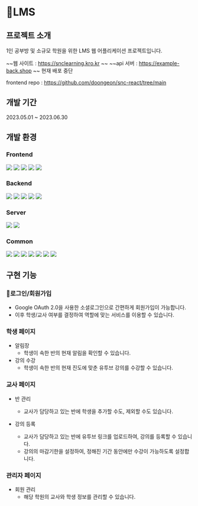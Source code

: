 # 📕LMS

## 프로젝트 소개

1인 공부방 및 소규모 학원을 위한 LMS 웹 어플리케이션 프로젝트입니다. </br>

~~웹 사이트 : https://snclearning.kro.kr ~~
~~api 서버 : https://example-back.shop ~~
현재 배포 중단

frontend repo : https://github.com/doongeon/snc-react/tree/main

## 개발 기간

2023.05.01 ~ 2023.06.30

## 개발 환경

### Frontend

<section>
<img src="https://img.shields.io/badge/HTML5-E34F26?logo=html5&logoColor=white"/> 
<img src="https://img.shields.io/badge/CSS3-1572B6?logo=css3&logoColor=white"/>
<img src="https://img.shields.io/badge/Javascript-F7DF1E?logo=javascript&logoColor=black" />
<img src="https://img.shields.io/badge/React-61DAFB?logo=React&logoColor=white"/>
<img src="https://img.shields.io/badge/Bootstrap-7952B3?logo=Bootstrap&logoColor=white"/>

</section>

### Backend

<section>
<img src="https://img.shields.io/badge/Node.js-339933?logo=Node.js&logoColor=white"/>
<img src="https://img.shields.io/badge/Express-000000?logo=Express&logoColor=white"/>
<img src="https://img.shields.io/badge/Sequelize-52B0E7?logo=Sequelize&logoColor=white"/>
<img src="https://img.shields.io/badge/MySQL-4479A1?logo=MySQL&logoColor=white"/>
<img src="https://img.shields.io/badge/Amazon RDS-339933?logo=Amazon RDS&logoColor=white"/>


</section>

### Server

<section>
<img src="https://img.shields.io/badge/Amazon EC2-FF9900?logo=Amazon EC2&logoColor=white"/>
<img src="https://img.shields.io/badge/Node.js-339933?logo=Node.js&logoColor=white"/>

</section>

### Common
<section>
<img src="https://img.shields.io/badge/Amazon Codedeploy-232F3E?logo=Amazon AWS&logoColor=white"/>
<img src="https://img.shields.io/badge/Amazon S3-569A31?logo=Amazon S3&logoColor=white"/>
<img src="https://img.shields.io/badge/Github%20Actions-2088FF?logo=GithubActions&logoColor=white" />
<img src="https://img.shields.io/badge/Swagger-85EA2D?logo=Swagger&logoColor=black" />
<img src="https://img.shields.io/badge/Postman-FF6C37?logo=Postman&logoColor=white" />
<img src="https://img.shields.io/badge/Notion-000000?logo=Notion&logoColor=white" />
<img src="https://img.shields.io/badge/Slack-4A154B?logo=Slack&logoColor=white" />
</section>


## 구현 기능

### 🔐로그인/회원가입
- Google OAuth 2.0을 사용한 소셜로그인으로 간편하게 회원가입이 가능합니다.
- 이후 학생/교사 여부를 결정하여 역할에 맞는 서비스를 이용할 수 있습니다.


### 학생 페이지
* 알림장
    - 학생이 속한 반의 현재 알림을 확인할 수 있습니다.
* 강의 수강
    - 학생이 속한 반의 현재 진도에 맞춘 유투브 강의를 수강할 수 있습니다.


### 교사 페이지
* 반 관리
    - 교사가 담당하고 있는 반에 학생을 추가할 수도, 제외할 수도 있습니다.

* 강의 등록
    - 교사가 담당하고 있는 반에 유투브 링크를 업로드하여, 강의를 등록할 수 있습니다.
    - 강의의 마감기한을 설정하여, 정해진 기간 동안에만 수강이 가능하도록 설정합니다.


### 관리자 페이지
* 회원 관리
    - 해당 학원의 교사와 학생 정보를 관리할 수 있습니다.
